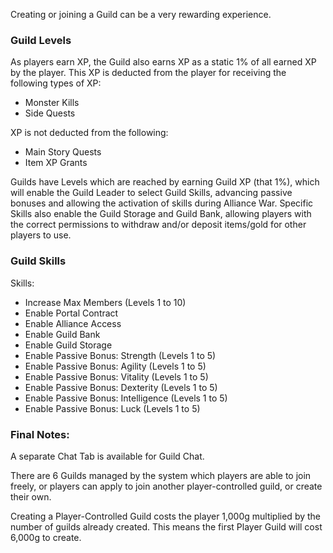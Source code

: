 Creating or joining a Guild can be a very rewarding experience.

### Guild Levels
As players earn XP, the Guild also earns XP as a static 1% of all earned XP by the player. This XP is deducted from the player for receiving the following types of XP:

- Monster Kills
- Side Quests

XP is not deducted from the following:

- Main Story Quests
- Item XP Grants

Guilds have Levels which are reached by earning Guild XP (that 1%), which will enable the Guild Leader to select Guild Skills, advancing passive bonuses and allowing the activation of skills during Alliance War. Specific Skills also enable the Guild Storage and Guild Bank, allowing players with the correct permissions to withdraw and/or deposit items/gold for other players to use.

### Guild Skills
Skills:

- Increase Max Members (Levels 1 to 10)
- Enable Portal Contract
- Enable Alliance Access
- Enable Guild Bank
- Enable Guild Storage
- Enable Passive Bonus: Strength (Levels 1 to 5)
- Enable Passive Bonus: Agility (Levels 1 to 5)
- Enable Passive Bonus: Vitality (Levels 1 to 5)
- Enable Passive Bonus: Dexterity (Levels 1 to 5)
- Enable Passive Bonus: Intelligence (Levels 1 to 5)
- Enable Passive Bonus: Luck (Levels 1 to 5)


### Final Notes:
A separate Chat Tab is available for Guild Chat.

There are 6 Guilds managed by the system which players are able to join freely, or players can apply to join another player-controlled guild, or create their own.

Creating a Player-Controlled Guild costs the player 1,000g multiplied by the number of guilds already created. This means the first Player Guild will cost 6,000g to create.
